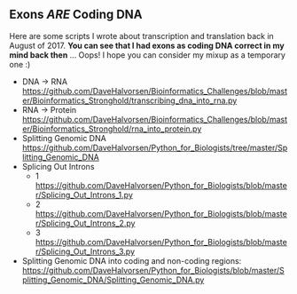 ## Exons *ARE* Coding DNA
Here are some scripts I wrote about transcription and translation back in August of 2017. **You can see that I had exons as coding DNA correct in my mind back then** ... Oops! I hope you can consider my mixup as a temporary one :)
* DNA -> RNA https://github.com/DaveHalvorsen/Bioinformatics_Challenges/blob/master/Bioinformatics_Stronghold/transcribing_dna_into_rna.py
* RNA -> Protein https://github.com/DaveHalvorsen/Bioinformatics_Challenges/blob/master/Bioinformatics_Stronghold/rna_into_protein.py
* Splitting Genomic DNA https://github.com/DaveHalvorsen/Python_for_Biologists/tree/master/Splitting_Genomic_DNA
* Splicing Out Introns
	* 1 https://github.com/DaveHalvorsen/Python_for_Biologists/blob/master/Splicing_Out_Introns_1.py
	* 2 https://github.com/DaveHalvorsen/Python_for_Biologists/blob/master/Splicing_Out_Introns_2.py
	* 3 https://github.com/DaveHalvorsen/Python_for_Biologists/blob/master/Splicing_Out_Introns_3.py
* Splitting Genomic DNA into coding and non-coding regions: https://github.com/DaveHalvorsen/Python_for_Biologists/blob/master/Splitting_Genomic_DNA/Splitting_Genomic_DNA.py
